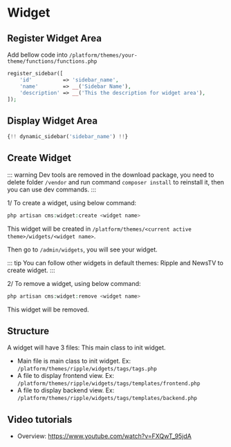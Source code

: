 # Widget

## Register Widget Area

Add bellow code into `/platform/themes/your-theme/functions/functions.php`

```php
register_sidebar([
    'id'          => 'sidebar_name',
    'name'        => __('Sidebar Name'),
    'description' => __('This the description for widget area'),
]);
```

## Display Widget Area

```php
{!! dynamic_sidebar('sidebar_name') !!}
```

## Create Widget

::: warning
Dev tools are removed in the download package, you need to delete folder `/vendor` and run command `composer install` to reinstall it, then you can use dev commands.
:::

1/ To create a widget, using below command:
    
```php
php artisan cms:widget:create <widget name>
```
    
This widget will be created in `/platform/themes/<current active theme>/widgets/<widget name>`.
    
Then go to `/admin/widgets`, you will see your widget.

::: tip
You can follow other widgets in default themes: Ripple and NewsTV to create widget.
:::

2/ To remove a widget, using below command:
    
```php
php artisan cms:widget:remove <widget name>
```
    
This widget will be removed.

## Structure

A widget will have 3 files: This main class to init widget.

* Main file is main class to init widget. Ex: `/platform/themes/ripple/widgets/tags/tags.php`
* A file to display frontend view. Ex: `/platform/themes/ripple/widgets/tags/templates/frontend.php`
* A file to display backend view. Ex: `/platform/themes/ripple/widgets/tags/templates/backend.php`

## Video tutorials
- Overview: https://www.youtube.com/watch?v=FXQwT_95jdA


